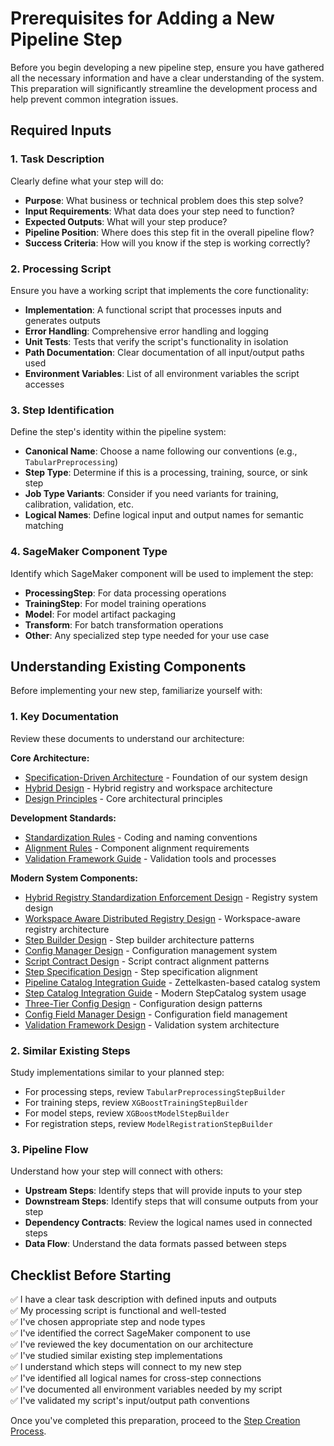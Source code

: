 # Prerequisites for Adding a New Pipeline Step

Before you begin developing a new pipeline step, ensure you have gathered all the necessary information and have a clear understanding of the system. This preparation will significantly streamline the development process and help prevent common integration issues.

## Required Inputs

### 1. Task Description

Clearly define what your step will do:

- **Purpose**: What business or technical problem does this step solve?
- **Input Requirements**: What data does your step need to function?
- **Expected Outputs**: What will your step produce?
- **Pipeline Position**: Where does this step fit in the overall pipeline flow?
- **Success Criteria**: How will you know if the step is working correctly?

### 2. Processing Script

Ensure you have a working script that implements the core functionality:

- **Implementation**: A functional script that processes inputs and generates outputs
- **Error Handling**: Comprehensive error handling and logging
- **Unit Tests**: Tests that verify the script's functionality in isolation
- **Path Documentation**: Clear documentation of all input/output paths used
- **Environment Variables**: List of all environment variables the script accesses

### 3. Step Identification

Define the step's identity within the pipeline system:

- **Canonical Name**: Choose a name following our conventions (e.g., `TabularPreprocessing`)
- **Step Type**: Determine if this is a processing, training, source, or sink step
- **Job Type Variants**: Consider if you need variants for training, calibration, validation, etc.
- **Logical Names**: Define logical input and output names for semantic matching

### 4. SageMaker Component Type

Identify which SageMaker component will be used to implement the step:

- **ProcessingStep**: For data processing operations
- **TrainingStep**: For model training operations
- **Model**: For model artifact packaging
- **Transform**: For batch transformation operations
- **Other**: Any specialized step type needed for your use case

## Understanding Existing Components

Before implementing your new step, familiarize yourself with:

### 1. Key Documentation

Review these documents to understand our architecture:

**Core Architecture:**
- [Specification-Driven Architecture](../1_design/specification_driven_design.md) - Foundation of our system design
- [Hybrid Design](../1_design/hybrid_design.md) - Hybrid registry and workspace architecture
- [Design Principles](design_principles.md) - Core architectural principles

**Development Standards:**
- [Standardization Rules](standardization_rules.md) - Coding and naming conventions
- [Alignment Rules](alignment_rules.md) - Component alignment requirements
- [Validation Framework Guide](validation_framework_guide.md) - Validation tools and processes

**Modern System Components:**
- [Hybrid Registry Standardization Enforcement Design](../1_design/hybrid_registry_standardization_enforcement_design.md) - Registry system design
- [Workspace Aware Distributed Registry Design](../1_design/workspace_aware_distributed_registry_design.md) - Workspace-aware registry architecture
- [Step Builder Design](../1_design/createmodel_step_builder_patterns.md) - Step builder architecture patterns
- [Config Manager Design](../1_design/config_manager_three_tier_implementation.md) - Configuration management system
- [Script Contract Design](../1_design/level1_script_contract_alignment_design.md) - Script contract alignment patterns
- [Step Specification Design](../1_design/level2_contract_specification_alignment_design.md) - Step specification alignment
- [Pipeline Catalog Integration Guide](pipeline_catalog_integration_guide.md) - Zettelkasten-based catalog system
- [Step Catalog Integration Guide](step_catalog_integration_guide.md) - Modern StepCatalog system usage
- [Three-Tier Config Design](three_tier_config_design.md) - Configuration design patterns
- [Config Field Manager Design](../1_design/config_field_manager_refactoring.md) - Configuration field management
- [Validation Framework Design](../1_design/enhanced_universal_step_builder_tester_design.md) - Validation system architecture


### 2. Similar Existing Steps

Study implementations similar to your planned step:

- For processing steps, review `TabularPreprocessingStepBuilder`
- For training steps, review `XGBoostTrainingStepBuilder`
- For model steps, review `XGBoostModelStepBuilder`
- For registration steps, review `ModelRegistrationStepBuilder`

### 3. Pipeline Flow

Understand how your step will connect with others:

- **Upstream Steps**: Identify steps that will provide inputs to your step
- **Downstream Steps**: Identify steps that will consume outputs from your step
- **Dependency Contracts**: Review the logical names used in connected steps
- **Data Flow**: Understand the data formats passed between steps

## Checklist Before Starting

✅ I have a clear task description with defined inputs and outputs  
✅ My processing script is functional and well-tested  
✅ I've chosen appropriate step and node types  
✅ I've identified the correct SageMaker component to use  
✅ I've reviewed the key documentation on our architecture  
✅ I've studied similar existing step implementations  
✅ I understand which steps will connect to my new step  
✅ I've identified all logical names for cross-step connections  
✅ I've documented all environment variables needed by my script  
✅ I've validated my script's input/output path conventions

Once you've completed this preparation, proceed to the [Step Creation Process](creation_process.md).
